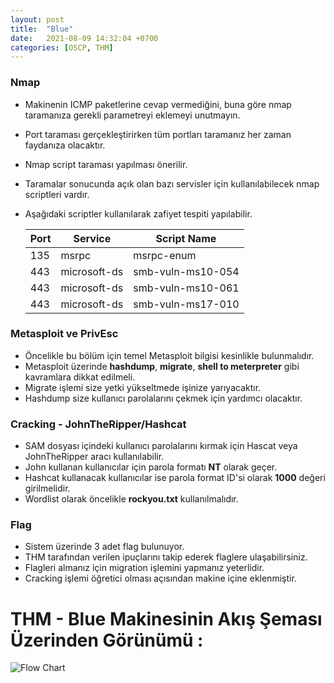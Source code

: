 ```yaml
---
layout: post
title:  "Blue"
date:   2021-08-09 14:32:04 +0700
categories: [OSCP, THM]
---
```


### Nmap
- Makinenin ICMP paketlerine cevap vermediğini, buna göre nmap taramanıza gerekli parametreyi eklemeyi unutmayın.
- Port taraması gerçekleştirirken tüm portları taramanız her zaman faydanıza olacaktır.
- Nmap script taraması yapılması önerilir.
- Taramalar sonucunda açık olan bazı servisler için kullanılabilecek nmap scriptleri vardır. 
- Aşağıdaki scriptler kullanılarak zafiyet tespiti yapılabilir.

    | Port | Service       | Script Name       |
    | ---- | ------------- | ----------------- |
    | 135  | msrpc         | msrpc-enum        |
    | 443  | microsoft-ds  | smb-vuln-ms10-054 |
    | 443  | microsoft-ds  | smb-vuln-ms10-061 |
    | 443  | microsoft-ds  | smb-vuln-ms17-010 |

### Metasploit ve PrivEsc
- Öncelikle bu bölüm için temel Metasploit bilgisi kesinlikle bulunmalıdır.
- Metasploit üzerinde **hashdump**, **migrate**, **shell to meterpreter** gibi kavramlara dikkat edilmeli.
- Migrate işlemi size yetki yükseltmede işinize yarıyacaktır.
- Hashdump size kullanıcı parolalarını çekmek için yardımcı olacaktır.

### Cracking - JohnTheRipper/Hashcat
- SAM dosyası içindeki kullanıcı parolalarını kırmak için Hascat veya JohnTheRipper aracı kullanılabilir.
- John kullanan kullanıcılar için parola formatı **NT** olarak geçer.
- Hashcat kullanacak kullanıcılar ise parola format ID'si olarak **1000** değeri girilmelidir.
- Wordlist olarak öncelikle **rockyou.txt** kullanılmalıdır.

### Flag
- Sistem üzerinde 3 adet flag bulunuyor.
- THM tarafından verilen ipuçlarını takip ederek flaglere ulaşabilirsiniz.
- Flagleri almanız için migration işlemini yapmanız yeterlidir.
- Cracking işlemi öğretici olması açısından makine içine eklenmiştir.


# THM - Blue Makinesinin Akış Şeması Üzerinden Görünümü :

![Flow Chart](https://raw.githubusercontent.com/ipsec-blog/ipsec-blog.github.io/master/static/img/_posts/flow_chart.png  "Flow Chart")




